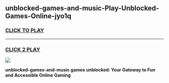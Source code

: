 
## unblocked-games-and-music-Play-Unblocked-Games-Online-jyo1q
<h3>
<a href="https://premium76.site?title=unblocked-games-and-music&ref=24A">CLICK TO PLAY</a></h3>
<hr>

<h3>
<a href="https://premium76.site?title=unblocked-games-and-music&ref=24A">CLICK 2 PLAY</a>
  
</h3>

<a href="https://premium76.site?title=unblocked-games-and-music&ref=24A"><img src="https://clearcache.store/games.png"></a>


**unblocked-games-and-music games unblocked: Your Gateway to Fun and Accessible Online Gaming**
